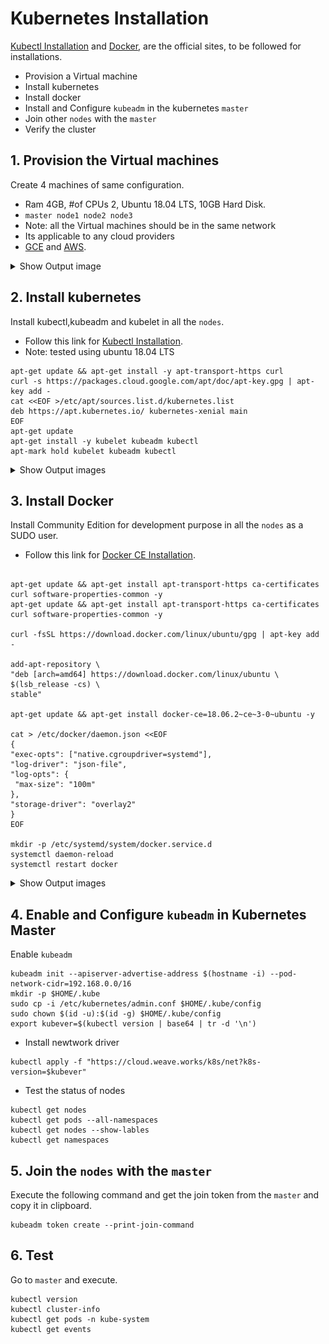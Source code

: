 # Kubernetes Installation

  [Kubectl Installation](https://kubernetes.io/docs/setup/production-environment/tools/kubeadm/install-kubeadm/#installing-kubeadm-kubelet-and-kubectl) and [Docker](https://kubernetes.io/docs/setup/production-environment/container-runtimes/#docker), are the official sites, to be followed for installations.
  
  - Provision a Virtual machine
  - Install kubernetes 
  - Install docker
  - Install and Configure ```kubeadm``` in the kubernetes ```master```
  - Join other ```nodes``` with the ```master```
  - Verify the cluster
   
## 1. Provision the Virtual machines
  
  Create 4 machines of same configuration.
  - Ram 4GB, #of CPUs 2, Ubuntu 18.04 LTS, 10GB Hard Disk.
  - ```master node1 node2 node3```
  - Note: all the Virtual machines should be in the same network
  - Its applicable to any cloud providers
  - [GCE](https://console.cloud.google.com) and [AWS](https://console.aws.amazon.com). 


<details><summary>Show Output image</summary>
<p>
<br>
<img align="left" role="left" src="01-gce-with-k8s-cluster-servers.PNG" width="850" alt="Server and nodes of the K8s cluster." />
<br>
</p>
</details>

## 2. Install kubernetes
    
 Install kubectl,kubeadm and kubelet in all the ```nodes```.
  - Follow this link for 
  [Kubectl Installation](https://kubernetes.io/docs/setup/production-environment/tools/kubeadm/install-kubeadm/#installing-kubeadm-kubelet-and-kubectl).
  - Note: tested using ubuntu 18.04 LTS
  ```shell script
apt-get update && apt-get install -y apt-transport-https curl
curl -s https://packages.cloud.google.com/apt/doc/apt-key.gpg | apt-key add -
cat <<EOF >/etc/apt/sources.list.d/kubernetes.list
deb https://apt.kubernetes.io/ kubernetes-xenial main
EOF
apt-get update
apt-get install -y kubelet kubeadm kubectl 
apt-mark hold kubelet kubeadm kubectl 
```
<details><summary>Show Output images</summary>
<p>
<br>
<img align="left" role="left" src="02-apt-mark-hold-kubeadm.PNG" width="850" alt="Server and nodes of the K8s cluster." />
<br>
</p>
</details>

## 3. Install Docker
  Install Community Edition for development purpose in all the ```nodes``` as a SUDO user.
  - Follow this link for [Docker CE Installation](https://kubernetes.io/docs/setup/production-environment/container-runtimes/#docker).
   ```shell script

apt-get update && apt-get install apt-transport-https ca-certificates curl software-properties-common -y
apt-get update && apt-get install apt-transport-https ca-certificates curl software-properties-common -y

curl -fsSL https://download.docker.com/linux/ubuntu/gpg | apt-key add -

add-apt-repository \
  "deb [arch=amd64] https://download.docker.com/linux/ubuntu \
  $(lsb_release -cs) \
  stable"

apt-get update && apt-get install docker-ce=18.06.2~ce~3-0~ubuntu -y

cat > /etc/docker/daemon.json <<EOF
{
  "exec-opts": ["native.cgroupdriver=systemd"],
  "log-driver": "json-file",
  "log-opts": {
    "max-size": "100m"
  },
  "storage-driver": "overlay2"
}
EOF

mkdir -p /etc/systemd/system/docker.service.d
systemctl daemon-reload
systemctl restart docker
``` 

<details><summary>Show Output images</summary>
<p>
<br>
<img align="left" role="left" src="03-docker-installation.PNG" width="850" alt="Server and nodes of the K8s cluster." />
<br>
</p>
</details>


## 4. Enable and Configure ```kubeadm``` in Kubernetes Master 

Enable ```kubeadm``` 
```shell
kubeadm init --apiserver-advertise-address $(hostname -i) --pod-network-cidr=192.168.0.0/16
mkdir -p $HOME/.kube
sudo cp -i /etc/kubernetes/admin.conf $HOME/.kube/config
sudo chown $(id -u):$(id -g) $HOME/.kube/config
export kubever=$(kubectl version | base64 | tr -d '\n')
```
- Install newtwork driver
```shell script
kubectl apply -f "https://cloud.weave.works/k8s/net?k8s-version=$kubever"
```
- Test the status of nodes
```shell script
kubectl get nodes
kubectl get pods --all-namespaces
kubectl get nodes --show-lables
kubectl get namespaces
```
## 5. Join the ```nodes``` with the ```master```

Execute the following command and get the join token from the ```master``` and copy it in clipboard.

   ```
   kubeadm token create --print-join-command
```
    
## 6. Test

Go to ```master``` and execute.
```
kubectl version
kubectl cluster-info
kubectl get pods -n kube-system
kubectl get events
```